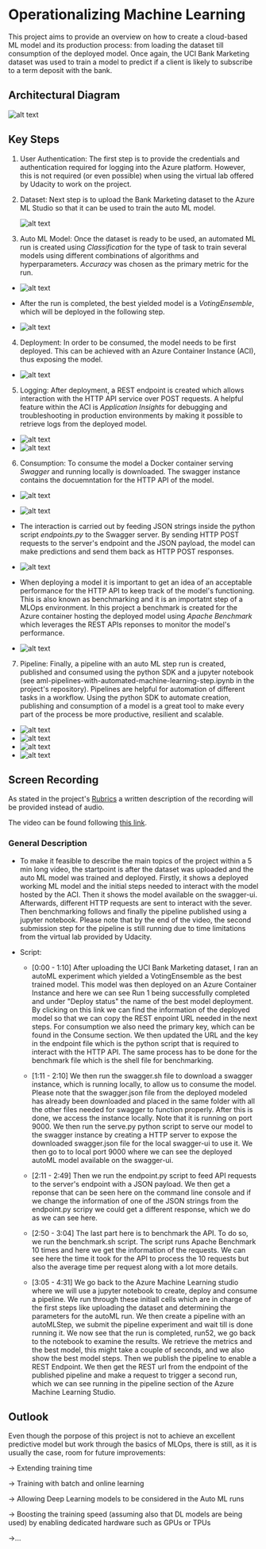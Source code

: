 # Operationalizing Machine Learning

This project aims to provide an overview on how to create a cloud-based ML model and its production process: from loading the dataset till consumption of the deployed model. Once again, the UCI Bank Marketing dataset was used to train a model to predict if a client is likely to subscribe to a term deposit with the bank.


## Architectural Diagram
![alt text](https://github.com/ACastMtz/Udacity-projects/blob/main/OperationalizingMLProject/Images/AZ_Arch_Diagram.png?raw=true)

## Key Steps
1. User Authentication: The first step is to provide the credentials and authentication required for logging into the Azure platform. However, this is not required (or even possible) when using the virtual lab offered by Udacity to work on the project. 

2. Dataset: Next step is to upload the Bank Marketing dataset to the Azure ML Studio so that it can be used to train the auto ML model.

   ![alt text](https://github.com/ACastMtz/Udacity-projects/blob/main/OperationalizingMLProject/Images/Dataset.png?raw=true)

3. Auto ML Model: Once the dataset is ready to be used, an automated ML run is created using *Classification* for the type of task to train several models using different combinations of algorithms and hyperparameters. *Accuracy* was chosen as the primary metric for the run.

 * ![alt text](https://github.com/ACastMtz/Udacity-projects/blob/main/OperationalizingMLProject/Images/automlrun_completed.png?raw=true)

* After the run is completed, the best yielded model is a *VotingEnsemble*, which will be deployed in the following step.

 * ![alt text](https://github.com/ACastMtz/Udacity-projects/blob/main/OperationalizingMLProject/Images/best_model.png?raw=true)

4. Deployment: In order to be consumed, the model needs to be first deployed. This can be achieved with an Azure Container Instance (ACI), thus exposing the model.

 * ![alt text](https://github.com/ACastMtz/Udacity-projects/blob/main/OperationalizingMLProject/Images/deploy_aidisabled.png?raw=true)

5. Logging: After deployment, a REST endpoint is created which allows interaction with the HTTP API service over POST requests. A helpful feature within the ACI is *Application Insights* for debugging and troubleshooting in production environments by making it possible to retrieve logs from the deployed model.

 * ![alt text](https://github.com/ACastMtz/Udacity-projects/blob/main/OperationalizingMLProject/Images/deploy_aienabled.png?raw=true)
 * ![alt text](https://github.com/ACastMtz/Udacity-projects/blob/main/OperationalizingMLProject/Images/logging.png?raw=true)

6. Consumption: To consume the model a Docker container serving *Swagger* and running locally is downloaded. The swagger instance contains the docuemntation for the HTTP API of the model.

 * ![alt text](https://github.com/ACastMtz/Udacity-projects/blob/main/OperationalizingMLProject/Images/swagger.png?raw=true)
 * ![alt text](https://github.com/ACastMtz/Udacity-projects/blob/main/OperationalizingMLProject/Images/swagger_1.png?raw=true)

* The interaction is carried out by feeding JSON strings inside the python script *endpoints.py* to the Swagger server. By sending HTTP POST requests to the server's endpoint and the JSON payload, the model can make predictions and send them back as HTTP POST responses.

 * ![alt text](https://github.com/ACastMtz/Udacity-projects/blob/main/OperationalizingMLProject/Images/endpoints_int.png?raw=true)

* When deploying a model it is important to get an idea of an acceptable performance for the HTTP API to keep track of the model's functioning. This is also known as benchmarking and it is an importatnt step of a MLOps environment. In this project a benchmark is created for the  Azure container hosting the deployed model using *Apache Benchmark* which leverages the REST APIs reponses to monitor the model's performance.

 * ![alt text](https://github.com/ACastMtz/Udacity-projects/blob/main/OperationalizingMLProject/Images/benchmark.png?raw=true)

7. Pipeline: Finally, a pipeline with an auto ML step run is created, published and consumed using the python SDK and a jupyter notebook (see aml-pipelines-with-automated-machine-learning-step.ipynb in the project's repository). Pipelines are helpful for automation of different tasks in a workflow. Using the python SDK to automate creation, publishing and consumption of a model is a great tool to make every part of the process be more productive, resilient and scalable.

 * ![alt text](https://github.com/ACastMtz/Udacity-projects/blob/main/OperationalizingMLProject/Images/Pipeline_running.png?raw=true)
 * ![alt text](https://github.com/ACastMtz/Udacity-projects/blob/main/OperationalizingMLProject/Images/ds_automlmod.png?raw=true)
 * ![alt text](https://github.com/ACastMtz/Udacity-projects/blob/main/OperationalizingMLProject/Images/widget.png?raw=true)
 * ![alt text](https://github.com/ACastMtz/Udacity-projects/blob/main/OperationalizingMLProject/Images/published_pipeline.png?raw=true)

## Screen Recording
As stated in the project's <a href="https://review.udacity.com/#!/rubrics/2893/view">Rubrics</a> a written description of the recording will be provided instead of audio.

The video can be found following <a href="https://youtu.be/Rn81BkKon_A">this link</a>.


### General Description

* To make it feasible to describe the main topics of the project within a 5 min long video, the startpoint is after the dataset was uploaded and the auto ML model was trained and deployed. Firstly, it shows a deployed working ML model and the initial steps needed to interact with the model hosted by the ACI. Then it shows the model available on the swagger-ui. Afterwards, different HTTP requests are sent to interact with the sever. Then benchmarking follows and finally the pipeline published using a jupyter notebook. Please note that by the end of the video, the second submission step for the pipeline is still running due to time limitations from the virtual lab provided by Udacity.

* Script:

   * [0:00 - 1:10] After uploading the UCI Bank Marketing dataset, I ran an autoML experiment which yielded a VotingEnsemble as the best trained model. This model was then deployed on an Azure Container Instance and here we can see Run 1 being successfully completed and under "Deploy status" the name of the best model deployment. By clicking on this link we can find the information of the deployed model so that we can copy the REST enpoint URL needed in the next steps. For consumption we also need the primary key, which can be found in the Consume section. We then updated the URL and the key in the endpoint file which is the python script that is required to interact with the HTTP API. The same process has to be done for the benchmark file which is the shell file for benchmarking.
 
   * [1:11 - 2:10] We then run the swagger.sh file to download a swagger instance, which is running locally, to allow us to consume the model. Please note that the swagger.json file from the deployed modeled has already been downloaded and placed in the same folder with all the other files needed for swagger to function properly. After this is done, we access the instance locally. Note that it is running on port 9000. We then run the serve.py python script to serve our model to the swagger instance by creating a HTTP server to expose the downloaded swagger.json file for the local swagger-ui to use it. We then go to to local port 9000 where we can see the deployed autoML model available on the swagger-ui.
 
   * [2:11 - 2:49] Then we run the endpoint.py script to feed API requests to the server's endpoint with a JSON payload. We then get a reponse that can be seen here on the command line console and if we change the information of one of the JSON strings from the endpoint.py scripy we could get a different response, which we do as we can see here.
 
   * [2:50 - 3:04] The last part here is to benchmark the API. To do so, we run the benchmark.sh script. The script runs Apache Benchmark 10 times and here we get the information of the requests. We can see here the time it took for the API to process the 10 requests but also the average time per request along with a lot more details.
 
   * [3:05 - 4:31] We go back to the Azure Machine Learning studio where we will use a jupyter notebook to create, deploy and consume a pipeline. We run through these initiall cells which are in charge of the first steps like uploading the dataset and determining the parameters for the autoML run. We then create a pipeline with an autoMLStep, we submit the pipeline experiment and wait till is done running it. We now see that the run is completed, run52, we go back to the notebook to examine the results. We retrieve the metrics and the best model, this might take a couple of seconds, and we also show the best model steps. Then we publish the pipeline to enable a REST Endpoint. We then get the REST url from the endpoint of the published pipeline and make a request to trigger a second run, which we can see running in the pipeline section of the Azure Machine Learning Studio.


## Outlook
Even though the porpose of this project is not to achieve an excellent predictive model but work through the basics of MLOps, there is still, as it is usually the case, room for future improvements:

-> Extending training time

-> Training with batch and online learning

-> Allowing Deep Learning models to be considered in the Auto ML runs

-> Boosting the training speed (assuming also that DL models are being used) by enabling dedicated hardware such as GPUs or TPUs

->...

